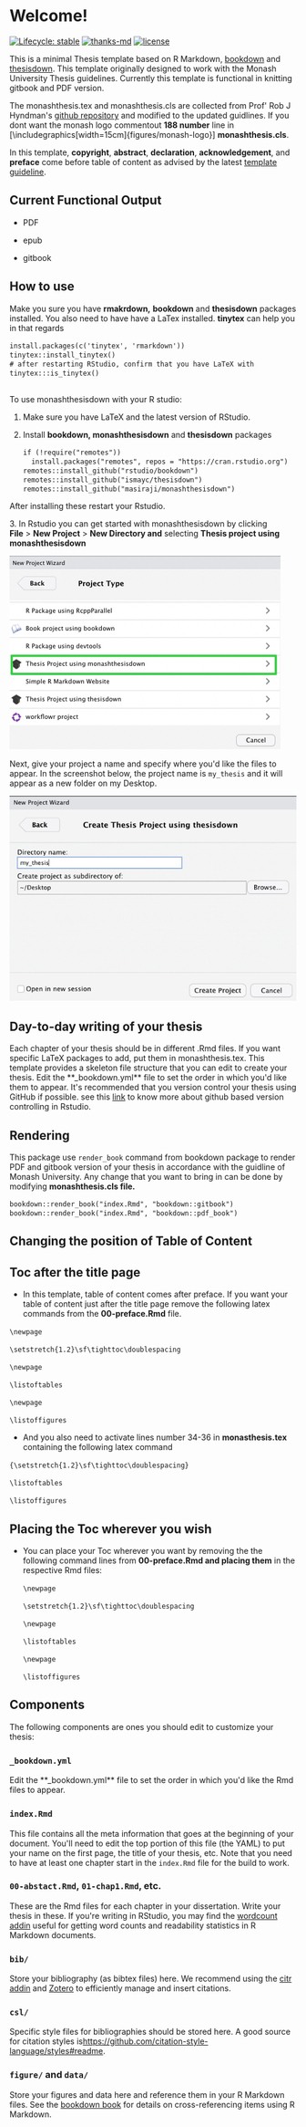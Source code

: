 # Welcome!

<!-- badges: start -->

[![Lifecycle: stable](https://img.shields.io/badge/lifecycle-stable-brightgreen.svg)](https://lifecycle.r-lib.org/articles/stages.html#stable) [![thanks-md](https://img.shields.io/badge/THANKS-md-ff69b4.svg)](THANKS.md) [![license](https://img.shields.io/badge/license-MIT%20+%20file%20LICENSE-lightgrey.svg)](https://choosealicense.com/)

<!-- badges: end -->

This is a minimal Thesis template based on R Markdown, [bookdown](https://github.com/rstudio/bookdown) and [thesisdown](https://github.com/ismayc/thesisdown). This template originally designed to work with the Monash University Thesis guidelines. Currently this template is functional in knitting gitbook and PDF version.

The monashthesis.tex and monashthesis.cls are collected from Prof' Rob J Hyndman's [github repository](https://github.com/robjhyndman/MonashThesis) and modified to the updated guidlines. If you dont want the monash logo commentout **188 number** line in [\\includegraphics[width=15cm]{figures/monash-logo}] **monashthesis.cls**.

In this template, **copyright**, **abstract**, **declaration**, **acknowledgement**, and **preface** come before table of content as advised by the latest [template guideline](https://www.intranet.monash/graduate-research/assets/pdf/template-thesis-preliminary-pages-10.docx).

## Current Functional Output

-   PDF

-   epub

-   gitbook

## How to use

Make you sure you have **rmakrdown,** **bookdown** and **thesisdown** packages installed. You also need to have have a LaTex installed. **tinytex** can help you in that regards

```{r}
install.packages(c('tinytex', 'rmarkdown'))
tinytex::install_tinytex()
# after restarting RStudio, confirm that you have LaTeX with
tinytex:::is_tinytex()


```

To use monashthesisdown with your R studio:

1.  Make sure you have LaTeX and the latest version of RStudio.

2.  Install **bookdown, monashthesisdown** and **thesisdown** packages

    ```{r}
    if (!require("remotes")) 
      install.packages("remotes", repos = "https://cran.rstudio.org")
    remotes::install_github("rstudio/bookdown")
    remotes::install_github("ismayc/thesisdown")
    remotes::install_github("masiraji/monashthesisdown")

    ```

After installing these restart your Rstudio.

3\. In Rstudio you can get started with monashthesisdown by clicking **File** > **New Project** > **New Directory and** selecting **Thesis project using monashthesisdown**

![](man/figures/demo_1.jpg)

Next, give your project a name and specify where you'd like the files to appear. In the screenshot below, the project name is `my_thesis` and it will appear as a new folder on my Desktop.

![](man/figures/demo_2.jpg)

## **Day-to-day writing of your thesis**

Each chapter of your thesis should be in different .Rmd files. If you want specific LaTeX packages to add, put them in monashthesis.tex. This template provides a skeleton file structure that you can edit to create your thesis. Edit the \*\*\_bookdown.yml\*\* file to set the order in which you'd like them to appear. It's recommended that you version control your thesis using GitHub if possible. see this [link](https://happygitwithr.com) to know more about github based version controlling in Rstudio.

## **Rendering**

This package use `render_book` command from bookdown package to render PDF and gitbook version of your thesis in accordance with the guidline of Monash University. Any change that you want to bring in can be done by modifying **monashthesis.cls file.**

```{r}
bookdown::render_book("index.Rmd", "bookdown::gitbook")
bookdown::render_book("index.Rmd", "bookdown::pdf_book")

```

## **Changing the position of Table of Content**

## Toc after the title page

-   In this template, table of content comes after preface. If you want your table of content just after the title page remove the following latex commands from the **00-preface.Rmd** file.

`\newpage`

`\setstretch{1.2}\sf\tighttoc\doublespacing`

`\newpage`

`\listoftables`

`\newpage`

`\listoffigures`

-   And you also need to activate lines number 34-36 in **monasthesis.tex** containing the following latex command

`{\setstretch{1.2}\sf\tighttoc\doublespacing}`

`\listoftables`

`\listoffigures`

## Placing the Toc wherever you wish

-   You can place your Toc wherever you want by removing the the following command lines from **00-preface.Rmd and placing them** in the respective Rmd files:

    `\newpage`

    `\setstretch{1.2}\sf\tighttoc\doublespacing`

    `\newpage`

    `\listoftables`

    `\newpage`

    `\listoffigures`

## **Components**

The following components are ones you should edit to customize your thesis:

### **`_bookdown.yml`**

Edit the \*\*\_bookdown.yml\*\* file to set the order in which you'd like the Rmd files to appear.

### **`index.Rmd`**

This file contains all the meta information that goes at the beginning of your document. You'll need to edit the top portion of this file (the YAML) to put your name on the first page, the title of your thesis, etc. Note that you need to have at least one chapter start in the `index.Rmd` file for the build to work.

### **`00-abstact.Rmd`, `01-chap1.Rmd`, etc.**

These are the Rmd files for each chapter in your dissertation. Write your thesis in these. If you're writing in RStudio, you may find the [wordcount addin](https://github.com/benmarwick/wordcountaddin) useful for getting word counts and readability statistics in R Markdown documents.

### **`bib/`**

Store your bibliography (as bibtex files) here. We recommend using the [citr addin](https://github.com/crsh/citr) and [Zotero](https://www.zotero.org/) to efficiently manage and insert citations.

### **`csl/`**

Specific style files for bibliographies should be stored here. A good source for citation styles is<https://github.com/citation-style-language/styles#readme>.

### **`figure/` and `data/`**

Store your figures and data here and reference them in your R Markdown files. See the [bookdown book](https://bookdown.org/yihui/bookdown/) for details on cross-referencing items using R Markdown.
